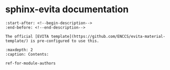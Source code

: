 # sphinx-evita documentation

```{include} ../README.md
:start-after: <!--begin-description-->
:end-before: <!--end-description-->
```

```{note}
The official [EVITA template](https://github.com/ENCCS/evita-material-template/) is pre-configured to use this.
```

```{toctree}
:maxdepth: 2
:caption: Contents:

ref-for-module-authors
```